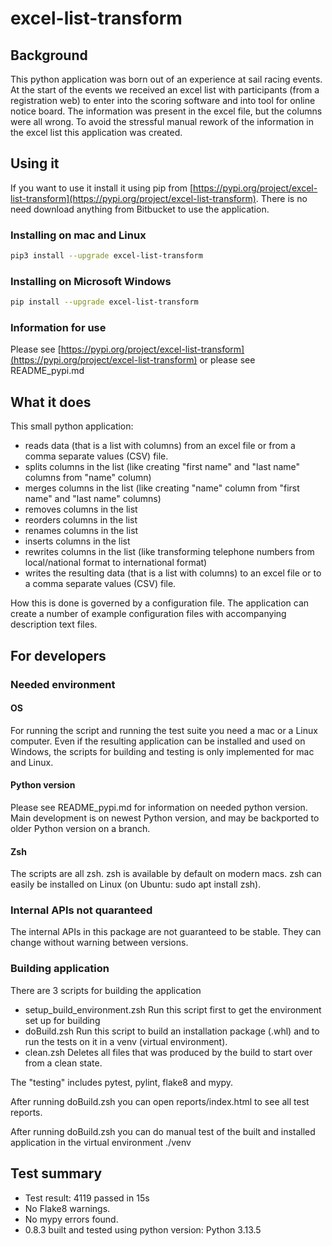 # excel-list-transform

## Background

This python application was born out of an experience at sail racing events. At the start of the events we received an excel list with participants (from a registration web) to enter into the scoring software and into tool for online notice board. The information was present in the excel file, but the columns were all wrong. To avoid the stressful manual rework of the information in the excel list this application was created.

## Using it

If you want to use it install it using pip from [https://pypi.org/project/excel-list-transform](https://pypi.org/project/excel-list-transform). There is no need download anything from Bitbucket to use the application.

### Installing on mac and Linux

````sh
pip3 install --upgrade excel-list-transform
````

### Installing on Microsoft Windows

````sh
pip install --upgrade excel-list-transform
````

### Information for use

Please see [https://pypi.org/project/excel-list-transform](https://pypi.org/project/excel-list-transform) or please see README_pypi.md

## What it does

This small python application:

* reads data (that is a list with columns) from an excel file or from a comma separate values (CSV) file.
* splits columns in the list (like creating "first name" and "last name" columns from "name" column)
* merges columns in the list (like creating "name" column from "first name" and "last name" columns)
* removes columns in the list
* reorders columns in the list
* renames columns in the list
* inserts columns in the list
* rewrites columns in the list (like transforming telephone numbers from local/national format to international format)
* writes the resulting data (that is a list with columns) to an excel file or to a comma separate values (CSV) file.

How this is done is governed by a configuration file. The application can create a number of example configuration files with accompanying description text files.

## For developers

### Needed environment

#### OS

For running the script and running the test suite you need a mac or a Linux computer. Even if the resulting application can be installed and used on Windows, the scripts for building and testing is only implemented for mac and Linux.

#### Python version

Please see README_pypi.md for information on needed python version. Main development is on newest Python version, and may be backported to older Python version on a branch.

#### Zsh

The scripts are all zsh. zsh is available by default on modern macs. zsh can easily be installed on Linux (on Ubuntu: sudo apt install zsh).

### Internal APIs not quaranteed

The internal APIs in this package are not guaranteed to be stable. They can change without warning between versions.

### Building application

There are 3 scripts for building the application

* setup_build_environment.zsh
  Run this script first to get the environment set up for building
* doBuild.zsh
  Run this script to build an installation package (.whl) and to run the tests on it in a venv (virtual environment).
* clean.zsh
  Deletes all files that was produced by the build to start over from a clean state.

The "testing" includes pytest, pylint, flake8 and mypy.

After running doBuild.zsh you can open reports/index.html to see all test reports.

After running doBuild.zsh you can do manual test of the built and installed application in the virtual environment ./venv

## Test summary

* Test result: 4119 passed in 15s
* No Flake8 warnings.
* No mypy errors found.
* 0.8.3 built and tested using python version: Python 3.13.5
